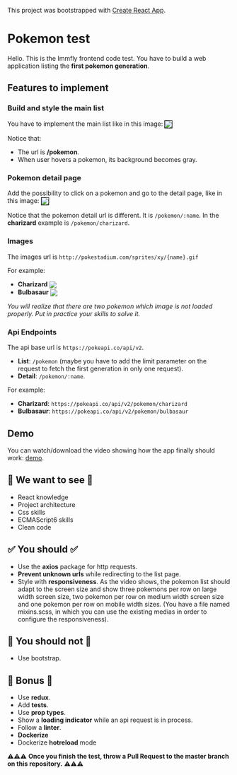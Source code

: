 This project was bootstrapped with [Create React App](https://github.com/facebook/create-react-app).

# Pokemon test

Hello. This is the Immfly frontend code test. You have to build a web application listing the **first pokemon generation**.

## Features to implement
### Build and style the main list
You have to implement the main list like in this image:
<img align="center" src="https://imgur.com/HNu1wmq.png" style="border: 1px solid black" />

Notice that:
*  The url is **/pokemon**.
*  When user hovers a pokemon, its background becomes gray.


### Pokemon detail page
Add the possibility to click on a pokemon and go to the detail page, like in this image:
<img align="center" src="https://imgur.com/1Mbh6mK.png" style="border: 1px solid black" />

Notice that the pokemon detail url is different. It is ``/pokemon/:name``. In the **charizard** example is ``/pokemon/charizard``.


### Images
The images url is ``http://pokestadium.com/sprites/xy/{name}.gif``

For example:
* **Charizard** <img align="center" src="http://pokestadium.com/sprites/xy/charizard.gif"/>
* **Bulbasaur** <img align="center" src="http://pokestadium.com/sprites/xy/bulbasaur.gif" />

*You will realize that there are two pokemon which image is not loaded properly. Put in practice your skills to solve it.*

### Api Endpoints
The api base url is ``https://pokeapi.co/api/v2``.
* **List**: ``/pokemon`` (maybe you have to add the limit parameter on the request to fetch the first generation in only one request).
* **Detail**: ``/pokemon/:name``.

For example:
* **Charizard**: ``https://pokeapi.co/api/v2/pokemon/charizard`` 
* **Bulbasaur**: ``https://pokeapi.co/api/v2/pokemon/bulbasaur`` 

## Demo
You can watch/download the video showing how the app finally should work: <a href="https://mega.nz/#!2JNVlIzb!kmmubCQEUQV0RgZ9dExTC64P_9eDNBPE8zgNNS-b0do" target="_blank">demo</a>.

## 🧐 We want to see 🧐
- React knowledge
- Project architecture
- Css skills
- ECMAScript6 skills
- Clean code

## ✅ You should ✅
- Use the **axios** package for http requests.
- **Prevent unknown urls** while redirecting to the list page.
- Style with **responsiveness**. As the video shows, the pokemon list should adapt to the screen size and show three pokemons per row on large width screen size, two pokemon per row on medium width screen size and one pokemon per row on mobile width sizes. (You have a file named mixins.scss, in which you can use the existing medias in order to configure the responsiveness).

## 🚫 You should not 🚫
- Use bootstrap.

## 🌟 Bonus 🌟
- Use **redux**.
- Add **tests**.
- Use **prop types**.
- Show a **loading indicator** while an api request is in process.
- Follow a **linter**.
- **Dockerize**
- Dockerize **hotreload** mode

⚠⚠⚠ **Once you finish the test, throw a Pull Request to the master branch on this repository.** ⚠⚠⚠
